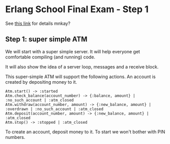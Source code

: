 # Erlang School Final Exam - Step 1

See [this link](https://github.com/NashFP/erlang-school-final-exam) for details
mnkay?

## Step 1: super simple ATM
We will start with a super simple server. It will help everyone get comfortable
compiling (and running) code.

It will also show the idea of a server loop, messages and a receive block.

This super-simple ATM will support the following actions.  An account is created
by depositing money to it.

````
Atm.start() -> :started
Atm.check_balance(account_number) -> {:balance, amount} | :no_such_account | :atm_closed
Atm.withdraw(account_number, amount) -> {:new_balance, amount} | :overdrawn | :no_such_account | :atm_closed
Atm.deposit(account_number, amount) -> {:new_balance, amount} | :atm_closed
Atm.stop() -> :stopped | :atm_closed
````

To create an account, deposit money to it. To start we won't bother with PIN
numbers.
